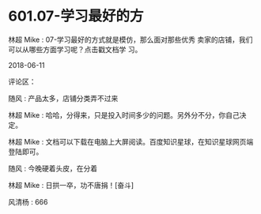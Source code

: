 # 601.07-学习最好的方

林超 Mike : 07-学习最好的方式就是模仿，那么面对那些优秀 卖家的店铺，我们可以从哪些方面学习呢？点击戳文档学 习。

2018-06-11

评论区：

随风 : 产品太多，店铺分类弄不过来

林超 Mike : 哈哈，分得来，只是投入时间多少的问题。另外分不分，你自己决定。

林超 Mike : 文档可以下载在电脑上大屏阅读。百度知识星球，在知识星球网页端登陆即可。

随风 : 今晚硬着头皮，在分着

林超 Mike : 日拱一卒，功不唐捐！[奋斗]

风清杨 : 666